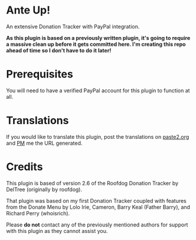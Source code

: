 # Ante Up!

An extensive Donation Tracker with PayPal integration.

**As this plugin is based on a previously written plugin, it's going to require a massive clean up before it gets committed here. I'm creating this repo ahead of time so I don't have to do it later!**


# Prerequisites

You will need to have a verified PayPal account for this plugin to function at all.


# Translations

If you would like to translate this plugin, post the translations on [paste2.org](http://paste2.org/) and [PM](http://e107.org/e107_plugins/pm/pm.php?send.37) me the URL generated.


# Credits

This plugin is based of version 2.6 of the Roofdog Donation Tracker by DelTree (originally by roofdog).

That plugin was based on my first Donation Tracker coupled with features from the Donate Menu by Lolo Irie, Cameron, Barry Keal (Father Barry), and Richard Perry (whoisrich).

Please **do not** contact any of the previously mentioned authors for support with this plugin as they cannot assist you.